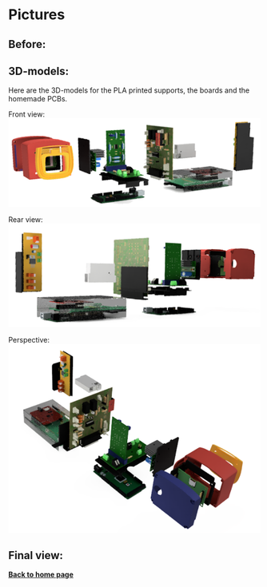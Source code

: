 # Pictures



## Before:



## 3D-models:  

Here are the 3D-models for the PLA printed supports, the boards  and the homemade PCBs.

Front view:![Radial-V-front](../images/Radial-V-front.png)

Rear view:![Radial-V-rear](../images/Radial-V-rear.png)

Perspective:![Radial-V-top](../images/Radial-V-top.png)


## Final view:







**[Back to home page](../index)**

